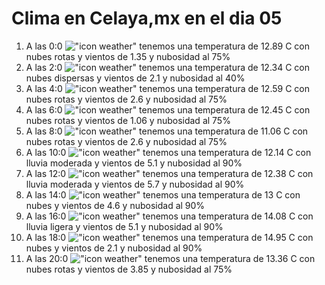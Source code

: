 # Clima en Celaya,mx en el dia 05

1. A las 0:0 !["icon weather"](http://openweathermap.org/img/w/04n.png) tenemos una temperatura de 12.89 C con nubes rotas y  vientos de 1.35 y nubosidad al 75%
1. A las 2:0 !["icon weather"](http://openweathermap.org/img/w/03n.png) tenemos una temperatura de 12.34 C con nubes dispersas y  vientos de 2.1 y nubosidad al 40%
1. A las 4:0 !["icon weather"](http://openweathermap.org/img/w/04n.png) tenemos una temperatura de 12.59 C con nubes rotas y  vientos de 2.6 y nubosidad al 75%
1. A las 6:0 !["icon weather"](http://openweathermap.org/img/w/04n.png) tenemos una temperatura de 12.45 C con nubes rotas y  vientos de 1.06 y nubosidad al 75%
1. A las 8:0 !["icon weather"](http://openweathermap.org/img/w/04d.png) tenemos una temperatura de 11.06 C con nubes rotas y  vientos de 2.6 y nubosidad al 75%
1. A las 10:0 !["icon weather"](http://openweathermap.org/img/w/10d.png) tenemos una temperatura de 12.14 C con lluvia moderada y  vientos de 5.1 y nubosidad al 90%
1. A las 12:0 !["icon weather"](http://openweathermap.org/img/w/10d.png) tenemos una temperatura de 12.38 C con lluvia moderada y  vientos de 5.7 y nubosidad al 90%
1. A las 14:0 !["icon weather"](http://openweathermap.org/img/w/04d.png) tenemos una temperatura de 13 C con nubes y  vientos de 4.6 y nubosidad al 90%
1. A las 16:0 !["icon weather"](http://openweathermap.org/img/w/10d.png) tenemos una temperatura de 14.08 C con lluvia ligera y  vientos de 5.1 y nubosidad al 90%
1. A las 18:0 !["icon weather"](http://openweathermap.org/img/w/04d.png) tenemos una temperatura de 14.95 C con nubes y  vientos de 2.1 y nubosidad al 90%
1. A las 20:0 !["icon weather"](http://openweathermap.org/img/w/04n.png) tenemos una temperatura de 13.36 C con nubes rotas y  vientos de 3.85 y nubosidad al 75%
